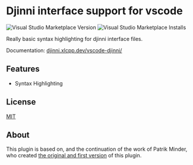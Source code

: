 # Djinni interface support for vscode

![Visual Studio Marketplace Version](https://img.shields.io/visual-studio-marketplace/v/cross-language-cpp.djinni-syntax-highlighting)
![Visual Studio Marketplace Installs](https://img.shields.io/visual-studio-marketplace/i/cross-language-cpp.djinni-syntax-highlighting)

Really basic syntax highlighting for djinni interface files.

Documentation: [djinni.xlcpp.dev/vscode-djinni/](https://djinni.xlcpp.dev/vscode-djinni/)

## Features

* Syntax Highlighting

## License

[MIT](https://mit-license.org/)

## About

This plugin is based on, and the continuation of the work of Patrik Minder, who created [the original and first version](https://marketplace.visualstudio.com/items?itemName=patrikminder.djinni-syntax-highlighting) of this plugin.
